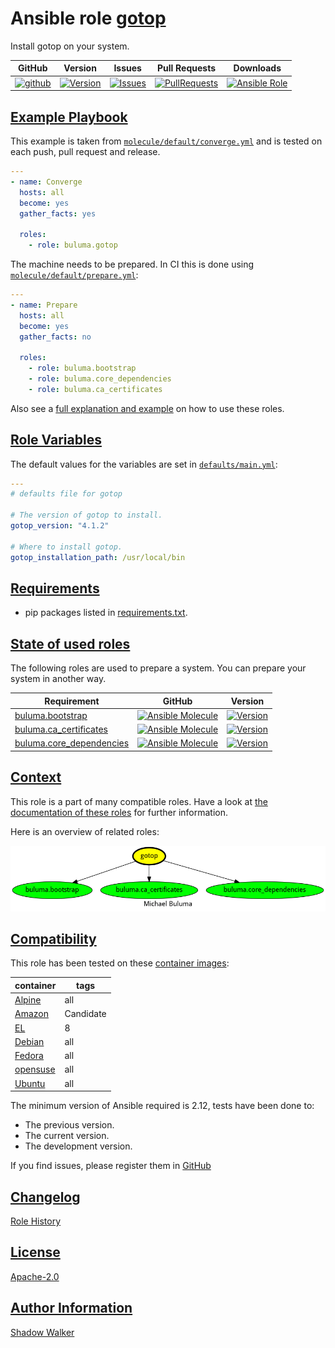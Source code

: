 # Ansible role [gotop](https://galaxy.ansible.com/ui/standalone/roles/buluma/gotop/documentation)

Install gotop on your system.

|GitHub|Version|Issues|Pull Requests|Downloads|
|------|-------|------|-------------|---------|
|[![github](https://github.com/buluma/ansible-role-gotop/actions/workflows/molecule.yml/badge.svg)](https://github.com/buluma/ansible-role-gotop/actions/workflows/molecule.yml)|[![Version](https://img.shields.io/github/release/buluma/ansible-role-gotop.svg)](https://github.com/buluma/ansible-role-gotop/releases/)|[![Issues](https://img.shields.io/github/issues/buluma/ansible-role-gotop.svg)](https://github.com/buluma/ansible-role-gotop/issues/)|[![PullRequests](https://img.shields.io/github/issues-pr-closed-raw/buluma/ansible-role-gotop.svg)](https://github.com/buluma/ansible-role-gotop/pulls/)|[![Ansible Role](https://img.shields.io/ansible/role/d/buluma/gotop)](https://galaxy.ansible.com/ui/standalone/roles/buluma/gotop/documentation)|

## [Example Playbook](#example-playbook)

This example is taken from [`molecule/default/converge.yml`](https://github.com/buluma/ansible-role-gotop/blob/master/molecule/default/converge.yml) and is tested on each push, pull request and release.

```yaml
---
- name: Converge
  hosts: all
  become: yes
  gather_facts: yes

  roles:
    - role: buluma.gotop
```

The machine needs to be prepared. In CI this is done using [`molecule/default/prepare.yml`](https://github.com/buluma/ansible-role-gotop/blob/master/molecule/default/prepare.yml):

```yaml
---
- name: Prepare
  hosts: all
  become: yes
  gather_facts: no

  roles:
    - role: buluma.bootstrap
    - role: buluma.core_dependencies
    - role: buluma.ca_certificates
```

Also see a [full explanation and example](https://buluma.github.io/how-to-use-these-roles.html) on how to use these roles.

## [Role Variables](#role-variables)

The default values for the variables are set in [`defaults/main.yml`](https://github.com/buluma/ansible-role-gotop/blob/master/defaults/main.yml):

```yaml
---
# defaults file for gotop

# The version of gotop to install.
gotop_version: "4.1.2"

# Where to install gotop.
gotop_installation_path: /usr/local/bin
```

## [Requirements](#requirements)

- pip packages listed in [requirements.txt](https://github.com/buluma/ansible-role-gotop/blob/master/requirements.txt).

## [State of used roles](#state-of-used-roles)

The following roles are used to prepare a system. You can prepare your system in another way.

| Requirement | GitHub | Version |
|-------------|--------|--------|
|[buluma.bootstrap](https://galaxy.ansible.com/buluma/bootstrap)|[![Ansible Molecule](https://github.com/buluma/ansible-role-bootstrap/actions/workflows/molecule.yml/badge.svg)](https://github.com/buluma/ansible-role-bootstrap/actions/workflows/molecule.yml)|[![Version](https://img.shields.io/github/release/buluma/ansible-role-bootstrap.svg)](https://github.com/shadowwalker/ansible-role-bootstrap)|
|[buluma.ca_certificates](https://galaxy.ansible.com/buluma/ca_certificates)|[![Ansible Molecule](https://github.com/buluma/ansible-role-ca_certificates/actions/workflows/molecule.yml/badge.svg)](https://github.com/buluma/ansible-role-ca_certificates/actions/workflows/molecule.yml)|[![Version](https://img.shields.io/github/release/buluma/ansible-role-ca_certificates.svg)](https://github.com/shadowwalker/ansible-role-ca_certificates)|
|[buluma.core_dependencies](https://galaxy.ansible.com/buluma/core_dependencies)|[![Ansible Molecule](https://github.com/buluma/ansible-role-core_dependencies/actions/workflows/molecule.yml/badge.svg)](https://github.com/buluma/ansible-role-core_dependencies/actions/workflows/molecule.yml)|[![Version](https://img.shields.io/github/release/buluma/ansible-role-core_dependencies.svg)](https://github.com/shadowwalker/ansible-role-core_dependencies)|

## [Context](#context)

This role is a part of many compatible roles. Have a look at [the documentation of these roles](https://buluma.github.io/) for further information.

Here is an overview of related roles:

![dependencies](https://raw.githubusercontent.com/buluma/ansible-role-gotop/png/requirements.png "Dependencies")

## [Compatibility](#compatibility)

This role has been tested on these [container images](https://hub.docker.com/u/buluma):

|container|tags|
|---------|----|
|[Alpine](https://hub.docker.com/r/buluma/alpine)|all|
|[Amazon](https://hub.docker.com/r/buluma/amazonlinux)|Candidate|
|[EL](https://hub.docker.com/r/buluma/enterpriselinux)|8|
|[Debian](https://hub.docker.com/r/buluma/debian)|all|
|[Fedora](https://hub.docker.com/r/buluma/fedora)|all|
|[opensuse](https://hub.docker.com/r/buluma/opensuse)|all|
|[Ubuntu](https://hub.docker.com/r/buluma/ubuntu)|all|

The minimum version of Ansible required is 2.12, tests have been done to:

- The previous version.
- The current version.
- The development version.

If you find issues, please register them in [GitHub](https://github.com/buluma/ansible-role-gotop/issues)

## [Changelog](#changelog)

[Role History](https://github.com/buluma/ansible-role-gotop/blob/master/CHANGELOG.md)

## [License](#license)

[Apache-2.0](https://github.com/buluma/ansible-role-gotop/blob/master/LICENSE)

## [Author Information](#author-information)

[Shadow Walker](https://buluma.github.io/)
